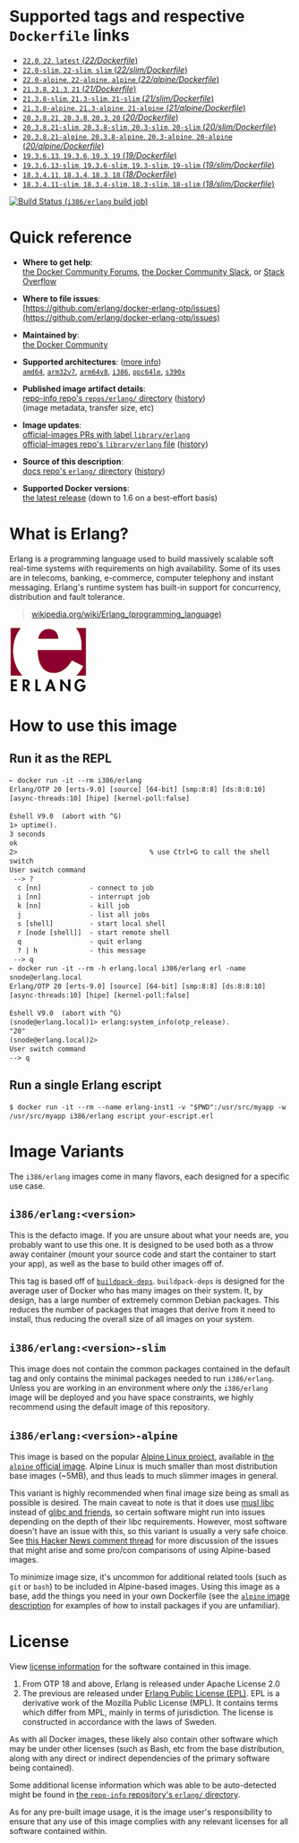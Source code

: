 <!--

********************************************************************************

WARNING:

    DO NOT EDIT "erlang/README.md"

    IT IS AUTO-GENERATED

    (from the other files in "erlang/" combined with a set of templates)

********************************************************************************

-->

# Supported tags and respective `Dockerfile` links

-	[`22.0`, `22`, `latest` (*22/Dockerfile*)](https://github.com/erlang/docker-erlang-otp/blob/97a95ad0b19a8f14ad9a30524d1f7061f6c0bccd/22/Dockerfile)
-	[`22.0-slim`, `22-slim`, `slim` (*22/slim/Dockerfile*)](https://github.com/erlang/docker-erlang-otp/blob/97a95ad0b19a8f14ad9a30524d1f7061f6c0bccd/22/slim/Dockerfile)
-	[`22.0-alpine`, `22-alpine`, `alpine` (*22/alpine/Dockerfile*)](https://github.com/erlang/docker-erlang-otp/blob/97a95ad0b19a8f14ad9a30524d1f7061f6c0bccd/22/alpine/Dockerfile)
-	[`21.3.8`, `21.3`, `21` (*21/Dockerfile*)](https://github.com/erlang/docker-erlang-otp/blob/dd27e31e37c2187a63f3bb6c01cbb838832e98b6/21/Dockerfile)
-	[`21.3.8-slim`, `21.3-slim`, `21-slim` (*21/slim/Dockerfile*)](https://github.com/erlang/docker-erlang-otp/blob/dd27e31e37c2187a63f3bb6c01cbb838832e98b6/21/slim/Dockerfile)
-	[`21.3.8-alpine`, `21.3-alpine`, `21-alpine` (*21/alpine/Dockerfile*)](https://github.com/erlang/docker-erlang-otp/blob/dd27e31e37c2187a63f3bb6c01cbb838832e98b6/21/alpine/Dockerfile)
-	[`20.3.8.21`, `20.3.8`, `20.3`, `20` (*20/Dockerfile*)](https://github.com/erlang/docker-erlang-otp/blob/4c80d1efa8cb9499e9c8f15ecfc2a944dfde8b1f/20/Dockerfile)
-	[`20.3.8.21-slim`, `20.3.8-slim`, `20.3-slim`, `20-slim` (*20/slim/Dockerfile*)](https://github.com/erlang/docker-erlang-otp/blob/4c80d1efa8cb9499e9c8f15ecfc2a944dfde8b1f/20/slim/Dockerfile)
-	[`20.3.8.21-alpine`, `20.3.8-alpine`, `20.3-alpine`, `20-alpine` (*20/alpine/Dockerfile*)](https://github.com/erlang/docker-erlang-otp/blob/4c80d1efa8cb9499e9c8f15ecfc2a944dfde8b1f/20/alpine/Dockerfile)
-	[`19.3.6.13`, `19.3.6`, `19.3`, `19` (*19/Dockerfile*)](https://github.com/erlang/docker-erlang-otp/blob/7b9e1d54cf93f53b9ace21b9103588c77c198d2f/19/Dockerfile)
-	[`19.3.6.13-slim`, `19.3.6-slim`, `19.3-slim`, `19-slim` (*19/slim/Dockerfile*)](https://github.com/erlang/docker-erlang-otp/blob/7b9e1d54cf93f53b9ace21b9103588c77c198d2f/19/slim/Dockerfile)
-	[`18.3.4.11`, `18.3.4`, `18.3`, `18` (*18/Dockerfile*)](https://github.com/erlang/docker-erlang-otp/blob/8815a0c2ce5282dbf08553f602e5214e4e9631ce/18/Dockerfile)
-	[`18.3.4.11-slim`, `18.3.4-slim`, `18.3-slim`, `18-slim` (*18/slim/Dockerfile*)](https://github.com/erlang/docker-erlang-otp/blob/145d4a0002206e003cc76c8719b6264529165889/18/slim/Dockerfile)

[![Build Status](https://doi-janky.infosiftr.net/job/multiarch/job/i386/job/erlang/badge/icon) (`i386/erlang` build job)](https://doi-janky.infosiftr.net/job/multiarch/job/i386/job/erlang/)

# Quick reference

-	**Where to get help**:  
	[the Docker Community Forums](https://forums.docker.com/), [the Docker Community Slack](https://blog.docker.com/2016/11/introducing-docker-community-directory-docker-community-slack/), or [Stack Overflow](https://stackoverflow.com/search?tab=newest&q=docker)

-	**Where to file issues**:  
	[https://github.com/erlang/docker-erlang-otp/issues](https://github.com/erlang/docker-erlang-otp/issues)

-	**Maintained by**:  
	[the Docker Community](https://github.com/erlang/docker-erlang-otp)

-	**Supported architectures**: ([more info](https://github.com/docker-library/official-images#architectures-other-than-amd64))  
	[`amd64`](https://hub.docker.com/r/amd64/erlang/), [`arm32v7`](https://hub.docker.com/r/arm32v7/erlang/), [`arm64v8`](https://hub.docker.com/r/arm64v8/erlang/), [`i386`](https://hub.docker.com/r/i386/erlang/), [`ppc64le`](https://hub.docker.com/r/ppc64le/erlang/), [`s390x`](https://hub.docker.com/r/s390x/erlang/)

-	**Published image artifact details**:  
	[repo-info repo's `repos/erlang/` directory](https://github.com/docker-library/repo-info/blob/master/repos/erlang) ([history](https://github.com/docker-library/repo-info/commits/master/repos/erlang))  
	(image metadata, transfer size, etc)

-	**Image updates**:  
	[official-images PRs with label `library/erlang`](https://github.com/docker-library/official-images/pulls?q=label%3Alibrary%2Ferlang)  
	[official-images repo's `library/erlang` file](https://github.com/docker-library/official-images/blob/master/library/erlang) ([history](https://github.com/docker-library/official-images/commits/master/library/erlang))

-	**Source of this description**:  
	[docs repo's `erlang/` directory](https://github.com/docker-library/docs/tree/master/erlang) ([history](https://github.com/docker-library/docs/commits/master/erlang))

-	**Supported Docker versions**:  
	[the latest release](https://github.com/docker/docker-ce/releases/latest) (down to 1.6 on a best-effort basis)

# What is Erlang?

Erlang is a programming language used to build massively scalable soft real-time systems with requirements on high availability. Some of its uses are in telecoms, banking, e-commerce, computer telephony and instant messaging. Erlang's runtime system has built-in support for concurrency, distribution and fault tolerance.

> [wikipedia.org/wiki/Erlang_(programming_language)](https://en.wikipedia.org/wiki/Erlang_%28programming_language%29)

![logo](https://raw.githubusercontent.com/docker-library/docs/4144083772e02655d41aa10d6467aaf1e99fa77b/erlang/logo.png)

# How to use this image

## Run it as the REPL

```console
➸ docker run -it --rm i386/erlang
Erlang/OTP 20 [erts-9.0] [source] [64-bit] [smp:8:8] [ds:8:8:10] [async-threads:10] [hipe] [kernel-poll:false]

Eshell V9.0  (abort with ^G)
1> uptime().
3 seconds
ok
2>                                 % use Ctrl+G to call the shell switch
User switch command
 --> ?
  c [nn]            - connect to job
  i [nn]            - interrupt job
  k [nn]            - kill job
  j                 - list all jobs
  s [shell]         - start local shell
  r [node [shell]]  - start remote shell
  q                 - quit erlang
  ? | h             - this message
 --> q
➸ docker run -it --rm -h erlang.local i386/erlang erl -name snode@erlang.local
Erlang/OTP 20 [erts-9.0] [source] [64-bit] [smp:8:8] [ds:8:8:10] [async-threads:10] [hipe] [kernel-poll:false]

Eshell V9.0  (abort with ^G)
(snode@erlang.local)1> erlang:system_info(otp_release).
"20"
(snode@erlang.local)2>
User switch command
--> q
```

## Run a single Erlang escript

```console
$ docker run -it --rm --name erlang-inst1 -v "$PWD":/usr/src/myapp -w /usr/src/myapp i386/erlang escript your-escript.erl
```

# Image Variants

The `i386/erlang` images come in many flavors, each designed for a specific use case.

## `i386/erlang:<version>`

This is the defacto image. If you are unsure about what your needs are, you probably want to use this one. It is designed to be used both as a throw away container (mount your source code and start the container to start your app), as well as the base to build other images off of.

This tag is based off of [`buildpack-deps`](https://hub.docker.com/_/buildpack-deps/). `buildpack-deps` is designed for the average user of Docker who has many images on their system. It, by design, has a large number of extremely common Debian packages. This reduces the number of packages that images that derive from it need to install, thus reducing the overall size of all images on your system.

## `i386/erlang:<version>-slim`

This image does not contain the common packages contained in the default tag and only contains the minimal packages needed to run `i386/erlang`. Unless you are working in an environment where *only* the `i386/erlang` image will be deployed and you have space constraints, we highly recommend using the default image of this repository.

## `i386/erlang:<version>-alpine`

This image is based on the popular [Alpine Linux project](http://alpinelinux.org), available in [the `alpine` official image](https://hub.docker.com/_/alpine). Alpine Linux is much smaller than most distribution base images (~5MB), and thus leads to much slimmer images in general.

This variant is highly recommended when final image size being as small as possible is desired. The main caveat to note is that it does use [musl libc](http://www.musl-libc.org) instead of [glibc and friends](http://www.etalabs.net/compare_libcs.html), so certain software might run into issues depending on the depth of their libc requirements. However, most software doesn't have an issue with this, so this variant is usually a very safe choice. See [this Hacker News comment thread](https://news.ycombinator.com/item?id=10782897) for more discussion of the issues that might arise and some pro/con comparisons of using Alpine-based images.

To minimize image size, it's uncommon for additional related tools (such as `git` or `bash`) to be included in Alpine-based images. Using this image as a base, add the things you need in your own Dockerfile (see the [`alpine` image description](https://hub.docker.com/_/alpine/) for examples of how to install packages if you are unfamiliar).

# License

View [license information](http://www.erlang.org/about.html) for the software contained in this image.

1.	From OTP 18 and above, Erlang is released under Apache License 2.0
2.	The previous are released under [Erlang Public License (EPL)](http://www.erlang.org/EPLICENSE). EPL is a derivative work of the Mozilla Public License (MPL). It contains terms which differ from MPL, mainly in terms of jurisdiction. The license is constructed in accordance with the laws of Sweden.

As with all Docker images, these likely also contain other software which may be under other licenses (such as Bash, etc from the base distribution, along with any direct or indirect dependencies of the primary software being contained).

Some additional license information which was able to be auto-detected might be found in [the `repo-info` repository's `erlang/` directory](https://github.com/docker-library/repo-info/tree/master/repos/erlang).

As for any pre-built image usage, it is the image user's responsibility to ensure that any use of this image complies with any relevant licenses for all software contained within.

